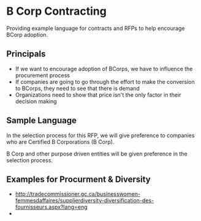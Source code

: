 # B Corp Contracting
Providing example language for contracts and RFPs to help encourage BCorp adoption.

## Principals

- If we want to encourage adoption of BCorps, we have to influence the procurement process
- If companies are going to go through the effort to make the conversion to BCorps, they need to see that there is demand
- Organizations need to show that price isn't the only factor in their decision making

## Sample Language

In the selection process for this RFP, we will give preference to companies who are Certified B Corporations (B Corp). 

B Corp and other purpose driven entities will be given preference in the selection process.

## Examples for Procurment & Diversity
- http://tradecommissioner.gc.ca/businesswomen-femmesdaffaires/supplierdiversity-diversification-des-fournisseurs.aspx?lang=eng
- 

